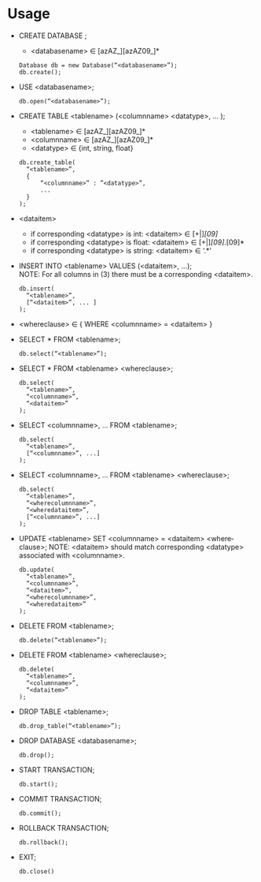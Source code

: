 # Usage 

* CREATE DATABASE <database name>;
  - <database­name> ∈ [a­zA­Z_][a­zA­Z0­9_]*

  ```
  Database db = new Database(“<database­name>”);
  db.create();
  ```

* USE <database­name>;

  ```
  db.open(“<database­name>”);
  ```

* CREATE TABLE <table­name> (<column­name> <data­type>, ... );
  - <table­name> ∈ [a­zA­Z_][a­zA­Z0­9_]*
  - <column­name> ∈ [a­zA­Z_][a­zA­Z0­9_]*
  - <data­type> ∈ {int, string, float}

  ```
  db.create_table(
    “<table­name>”,
    {
        “<column­name>” : ”<data­type>”, 
        ... 
    }
  );
  ````

* <data­item>
  - if corresponding <data­type> is int: <data­item> ∈ [+|­]*[0­9]*
  - if corresponding <data­type> is float: <data­item> ∈ [+|­]*[0­9]*.[0­9]*
  - if corresponding <data­type> is string: <data­item> ∈ ‘.*’

* INSERT INTO <table­name> VALUES (<data­item>, ...);
  NOTE: For all columns in (3) there must be a corresponding <data­item>.
  ```
  db.insert(
    “<table­name>”,
    [“<data­item>”, ... ]
  );
  ```

* <where­clause> ∈ { WHERE <column­name> = <data­item> }

* SELECT * FROM <table­name>;
  ```
  db.select(“<table­name>”);
  ```

* SELECT * FROM <table­name> <where­clause>;
  ```
  db.select(
    “<table­name>”,
    “<column­name>”,
    “<data­item>”
  );
  ```

* SELECT <column­name>, ... FROM <table­name>;
  ```
  db.select(
    “<table­name>”,
    [“<column­name>”, ...]
  );
  ```

* SELECT <column­name>, ... FROM <table­name> <where­clause>;
  ```
  db.select(
    “<table­name>”,
    “<where­column­name>”,
    “<where­data­item>”,
    [“<column­name>”, ...]
  );
  ```

* UPDATE <table­name> SET <column­name> = <data­item> <where­clause>;
  NOTE: <data­item> should match corresponding <data­type> associated with <column­name>.
  ```
  db.update(
    “<table­name>”,
    “<column­name>”,
    “<data­item>”,
    “<where­column­name>”,
    “<where­data­item>”
  );
  ```

* DELETE FROM <table­name>;
  ```
  db.delete(“<table­name>”);
  ```

* DELETE FROM <table­name> <where­clause>;
  ```
  db.delete(
    “<table­name>”,
    “<column­name>”,
    “<data­item>”
  );
  ```

* DROP TABLE <table­name>;
  ```
  db.drop_table(“<table­name>”);
  ```

* DROP DATABASE <database­name>;
  ```
  db.drop();
  ```

* START TRANSACTION;
  ```
  db.start();
  ```

* COMMIT TRANSACTION;
  ```
  db.commit();
  ```

* ROLLBACK TRANSACTION;
  ```
  db.rollback();
  ```

* EXIT;
  ```
  db.close()
  ```